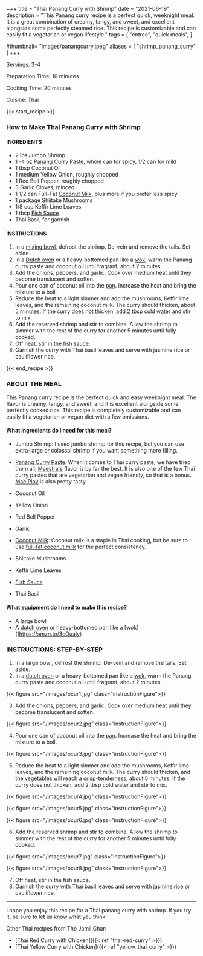 +++
title = "Thai Panang Curry with Shrimp"
date = "2021-06-19"
description = "This Panang curry recipe is a perfect quick, weeknight meal. It is a great combination of creamy, tangy, and sweet, and excellent alongside some perfectly steamed rice. This recipe is customizable and can easily fit a vegetarian or vegan lifestyle."
tags = [
    "entree",
    "quick meals",
]

#thumbnail= "images/panangcurry.jpeg"
aliases = [
"shrimp_panang_curry"
]
+++

Servings: 3-4 <!--more-->

Preparation Time: 10 minutes 

Cooking Time: 20 minutes 

Cuisine: Thai 

{{< start_recipe >}}

### How to Make Thai Panang Curry with Shrimp 

#### INGREDIENTS 

* 2 lbs Jumbo Shrimp 
* 1 -4 oz [Panang Curry Paste](https://amzn.to/3wLObSf), whole can for spicy, 1/2 can for mild
* 1 tbsp Coconut Oil
* 1 medium Yellow Onion, roughly chopped
* 1 Red Bell Pepper, roughly chopped 
* 3 Garlic Cloves, minced
* 1 1/2 can Full-Fat [Coconut Milk](https://amzn.to/3hRQ6OY), plus more if you prefer less spicy
* 1 package Shiitake Mushrooms
* 1/8 cup Keffir Lime Leaves 
* 1 tbsp [Fish Sauce](https://amzn.to/3d3z0vF)
* Thai Basil, for garnish

#### INSTRUCTIONS

1. In a [mixing bowl](https://amzn.to/3xJ7f54), defrost the shrimp. De-vein and remove the tails. Set aside. 
2. In a [Dutch oven](https://amzn.to/2UeXCLz) or a heavy-bottomed pan like a [wok](https://amzn.to/3cQualy), warm the Panang curry paste and coconut oil until fragrant, about 2 minutes.
3. Add the onions, peppers, and garlic. Cook over medium heat until they become translucent and soften. 
4. Pour one can of coconut oil into the [pan](https://amzn.to/2UeXCLz). Increase the heat and bring the mixture to a boil. 
5. Reduce the heat to a light simmer and add the mushrooms, Keffir lime leaves, and the remaining coconut milk. The curry should thicken, about 5 minutes. If the curry does not thicken, add 2 tbsp cold water and stir to mix. 
6. Add the reserved shrimp and stir to combine. Allow the shrimp to simmer with the rest of the curry for another 5 minutes until fully cooked. 
7. Off heat, stir in the fish sauce. 
8. Garnish the curry with Thai basil leaves and serve with jasmine rice or cauliflower rice.

{{< end_recipe >}}

### ABOUT THE MEAL 

This Panang curry recipe is the perfect quick and easy weeknight meal. The flavor is creamy, tangy, and sweet, and it is excellent alongside some perfectly cooked rice. This recipe is completely customizable and can easily fit a vegetarian or vegan diet with a few omissions.

#### What ingredients do I need for this meal?

* Jumbo Shrimp: I used jumbo shrimp for this recipe, but you can use extra-large or colossal shrimp if you want something more filling. 

* [Panang Curry Paste](https://amzn.to/3wLObSf): When it comes to Thai curry paste, we have tried them all; [Maestra's](https://amzn.to/35DP0AQ) flavor is by far the best. It is also one of the few Thai curry pastes that are vegetarian and vegan friendly, so that is a bonus. [Mae Ploy](https://amzn.to/3gH85bv) is also pretty tasty. 

* Coconut Oil

* Yellow Onion

* Red Bell Pepper

* Garlic 

* [Coconut Milk](https://amzn.to/3hRQ6OY): Coconut milk is a staple in Thai cooking, but be sure to use [full-fat coconut milk](https://amzn.to/3hRQ6OY) for the perfect consistency. 

* Shiitake Mushrooms

* Keffir Lime Leaves 

* [Fish Sauce](https://amzn.to/3d3z0vF)

* Thai Basil

#### What equipment do I need to make this recipe?

* A large bowl
* A [dutch oven](https://amzn.to/2UeXCLz) or heavy-bottomed pan like a [wok]((https://amzn.to/3cQualy) 

### INSTRUCTIONS: STEP-BY-STEP 

1. In a large bowl, defrost the shrimp. De-vein and remove the tails. Set aside. 
2. In a [dutch oven](https://amzn.to/2UeXCLz) or a heavy-bottomed pan like a [wok](https://amzn.to/3cQualy), warm the Panang curry paste and coconut oil until fragrant, about 2 minutes.

{{< figure src="/images/pcur1.jpg" class="instructionFigure">}}

3. Add the onions, peppers, and garlic. Cook over medium heat until they become translucent and soften. 

{{< figure src="/images/pcur2.jpg" class="instructionFigure">}}

4. Pour one can of coconut oil into the [pan](https://amzn.to/2UeXCLz). Increase the heat and bring the mixture to a boil. 

{{< figure src="/images/pcur3.jpg" class="instructionFigure">}}

5. Reduce the heat to a light simmer and add the mushrooms, Keffir lime leaves, and the remaining coconut milk. The curry should thicken, and the vegetables will reach a crisp-tenderness, about 5 minutes. If the curry does not thicken, add 2 tbsp cold water and stir to mix. 

{{< figure src="/images/pcur4.jpg" class="instructionFigure">}}

{{< figure src="/images/pcur5.jpg" class="instructionFigure">}}

{{< figure src="/images/pcur6.jpg" class="instructionFigure">}}

6. Add the reserved shrimp and stir to combine. Allow the shrimp to simmer with the rest of the curry for another 5 minutes until fully cooked. 

{{< figure src="/images/pcur7.jpg" class="instructionFigure">}}

{{< figure src="/images/pcur8.jpg" class="instructionFigure">}}

7. Off heat, stir in the fish sauce. 
8. Garnish the curry with Thai basil leaves and serve with jasmine rice or cauliflower rice.

---- 

I hope you enjoy this recipe for a Thai panang curry with shrimp. If you try it, be sure to let us know what you think!

Other Thai recipes from The Jamil Ghar:

* [Thai Red Curry with Chicken]({{< ref "thai-red-curry" >}})
* [Thai Yellow Curry with Chicken]({{< ref "yellow_thai_curry" >}})
